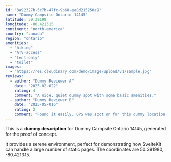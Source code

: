 ```yaml
---
id: "3a92327b-5c7b-47fc-9b68-ea8d215250a9"
name: "Dummy Campsite Ontario 14145"
latitude: 50.39198
longitude: -80.421315
continent: "north-america"
country: "canada"
region: "ontario"
amenities:
  - "hiking"
  - "ATV-access"
  - "tent-only"
  - "toilet"
images:
  - "https://res.cloudinary.com/demo/image/upload/v1/sample.jpg"
reviews:
  - author: "Dummy Reviewer A"
    date: "2025-02-022"
    rating: 4
    comment: "A nice, quiet dummy spot with some basic amenities."
  - author: "Dummy Reviewer B"
    date: "2025-05-016"
    rating: 2
    comment: "Found it easily. GPS was spot on for this dummy location."
---
```


This is a **dummy description** for Dummy Campsite Ontario 14145, generated for the proof of concept.

It provides a serene environment, perfect for demonstrating how SvelteKit can handle a large number of static pages. The coordinates are 50.391980, -80.421315.
